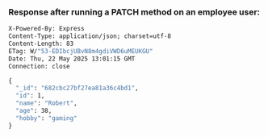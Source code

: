 ### Response after running a PATCH method on an employee user:
``` HTTP/1.1 200 OK
X-Powered-By: Express
Content-Type: application/json; charset=utf-8
Content-Length: 83
ETag: W/"53-EDIbcjUBvN8m4gdiVWD6uMEUKGU"
Date: Thu, 22 May 2025 13:01:15 GMT
Connection: close

{
  "_id": "682cbc27bf27ea81a36c4bd1",
  "id": 1,
  "name": "Robert",
  "age": 38,
  "hobby": "gaming"
}
```
